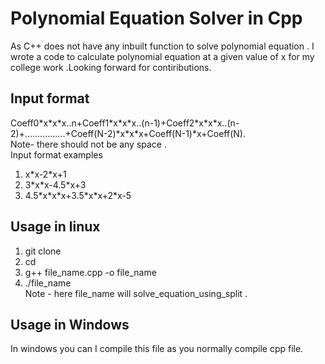 # Polynomial Equation Solver in Cpp
As C++ does not have any inbuilt function to solve polynomial equation . I wrote a code to calculate polynomial equation at a given value of x for my college work .Looking forward for contiributions.

## Input format
Coeff0\*x\*x\*x..n+Coeff1\*x\*x\*x..(n-1)+Coeff2\*x\*x\*x..(n-2)+................+Coeff(N-2)\*x\*x\*x+Coeff(N-1)\*x+Coeff(N).<br>
Note- there should not be any space .<br>
Input format examples
1. x\*x-2\*x+1
2. 3\*x\*x-4.5\*x+3
3. 4.5\*x\*x\*x+3.5\*x\*x+2\*x-5

## Usage in linux
1. git clone <br>
2. cd <directory> <br>
3. g++ file_name.cpp -o file_name <br>
4. ./file_name<br>
Note - here file_name will solve_equation_using_split .
  
## Usage in Windows 
In windows you can I compile this file as you normally compile cpp file.
